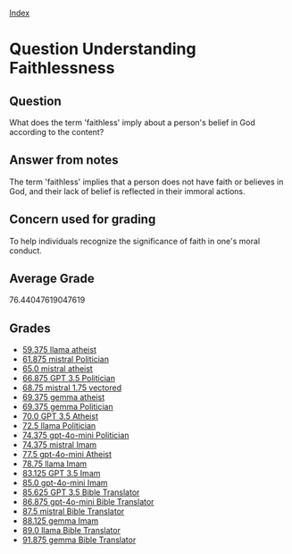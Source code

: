 
[Index](../../index.md)
# Question Understanding Faithlessness
## Question
What does the term 'faithless' imply about a person's belief in God according to the content?

## Answer from notes
The term 'faithless' implies that a person does not have faith or believes in God, and their lack of belief is reflected in their immoral actions.

## Concern used for grading
To help individuals recognize the significance of faith in one's moral conduct.

## Average Grade
76.44047619047619

## Grades
 * [59.375 llama atheist](../answers/llama_atheist/Understanding_Faithlessness.md)
 * [61.875 mistral Politician](../answers/mistral_Politician/Understanding_Faithlessness.md)
 * [65.0 mistral atheist](../answers/mistral_atheist/Understanding_Faithlessness.md)
 * [66.875 GPT 3.5 Politician](../answers/GPT_3.5_Politician/Understanding_Faithlessness.md)
 * [68.75 mistral 1.75 vectored](../answers/mistral_1.75_vectored/Understanding_Faithlessness.md)
 * [69.375 gemma atheist](../answers/gemma_atheist/Understanding_Faithlessness.md)
 * [69.375 gemma Politician](../answers/gemma_Politician/Understanding_Faithlessness.md)
 * [70.0 GPT 3.5 Atheist](../answers/GPT_3.5_Atheist/Understanding_Faithlessness.md)
 * [72.5 llama Politician](../answers/llama_Politician/Understanding_Faithlessness.md)
 * [74.375 gpt-4o-mini Politician](../answers/gpt-4o-mini_Politician/Understanding_Faithlessness.md)
 * [74.375 mistral Imam](../answers/mistral_Imam/Understanding_Faithlessness.md)
 * [77.5 gpt-4o-mini Atheist](../answers/gpt-4o-mini_Atheist/Understanding_Faithlessness.md)
 * [78.75 llama Imam](../answers/llama_Imam/Understanding_Faithlessness.md)
 * [83.125 GPT 3.5 Imam](../answers/GPT_3.5_Imam/Understanding_Faithlessness.md)
 * [85.0 gpt-4o-mini Imam](../answers/gpt-4o-mini_Imam/Understanding_Faithlessness.md)
 * [85.625 GPT 3.5 Bible Translator](../answers/GPT_3.5_Bible_Translator/Understanding_Faithlessness.md)
 * [86.875 gpt-4o-mini Bible Translator](../answers/gpt-4o-mini_Bible_Translator/Understanding_Faithlessness.md)
 * [87.5 mistral Bible Translator](../answers/mistral_Bible_Translator/Understanding_Faithlessness.md)
 * [88.125 gemma Imam](../answers/gemma_Imam/Understanding_Faithlessness.md)
 * [89.0 llama Bible Translator](../answers/llama_Bible_Translator/Understanding_Faithlessness.md)
 * [91.875 gemma Bible Translator](../answers/gemma_Bible_Translator/Understanding_Faithlessness.md)
